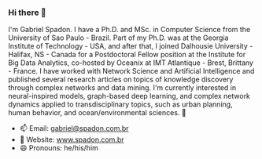 ### Hi there 👋

I'm Gabriel Spadon. I have a Ph.D. and MSc. in Computer Science from the University of Sao Paulo - Brazil. Part of my Ph.D. was at the Georgia Institute of Technology - USA, and after that, I joined Dalhousie University - Halifax, NS - Canada for a Postdoctoral Fellow position at the Institute for Big Data Analytics, co-hosted by Oceanix at IMT Atlantique - Brest, Brittany - France. I have worked with Network Science and Artificial Intelligence and published several research articles on topics of knowledge discovery through complex networks and data mining. I'm currently interested in neural-inspired models, graph-based deep learning, and complex network dynamics applied to transdisciplinary topics, such as urban planning, human behavior, and ocean/environmental sciences. 🌱

- 📫 Email: gabriel@spadon.com.br
- 🔭 Website: www.spadon.com.br
- 😄 Pronouns: he/his/him
